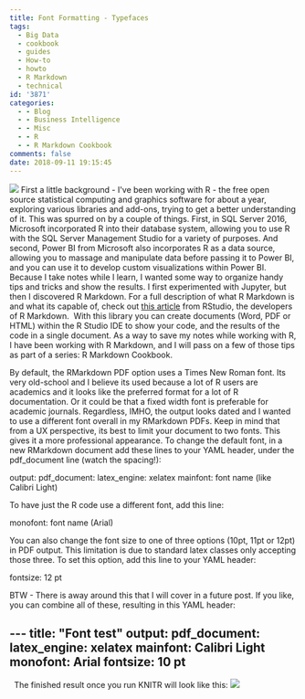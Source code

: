 ```yaml
---
title: Font Formatting - Typefaces
tags:
  - Big Data
  - cookbook
  - guides
  - How-to
  - howto
  - R Markdown
  - technical
id: '3871'
categories:
  - - Blog
  - - Business Intelligence
  - - Misc
  - - R
  - - R Markdown Cookbook
comments: false
date: 2018-09-11 19:15:45
---
```


[![](http://edpflager.com/wp-content/uploads/2018/09/rmarkdown-e1538176415459.png)](http://edpflager.com/wp-content/uploads/2018/09/rmarkdown-e1538176415459.png) First a little background - I've been working with R - the free open source statistical computing and graphics software for about a year, exploring various libraries and add-ons, trying to get a better understanding of it. This was spurred on by a couple of things. First, in SQL Server 2016, Microsoft incorporated R into their database system, allowing you to use R with the SQL Server Management Studio for a variety of purposes. And second, Power BI from Microsoft also incorporates R as a data source, allowing you to massage and manipulate data before passing it to Power BI, and you can use it to develop custom visualizations within Power BI. Because I take notes while I learn, I wanted some way to organize handy tips and tricks and show the results. I first experimented with Jupyter, but then I discovered R Markdown. For a full description of what R Markdown is and what its capable of, check out [this article](https://rmarkdown.rstudio.com/articles_intro.html) from RStudio, the developers of R Markdown.  With this library you can create documents (Word, PDF or HTML) within the R Studio IDE to show your code, and the results of the code in a single document. As a way to save my notes while working with R, I have been working with R Markdown, and I will pass on a few of those tips as part of a series: R Markdown Cookbook.
<!-- more -->
By default, the RMarkdown PDF option uses a Times New Roman font. Its very old-school and I believe its used because a lot of R users are academics and it looks like the preferred format for a lot of R documentation. Or it could be that a fixed width font is preferable for academic journals. Regardless, IMHO, the output looks dated and I wanted to use a different font overall in my RMarkdown PDFs. Keep in mind that from a UX perspective, its best to limit your document to two fonts. This gives it a more professional appearance. To change the default font, in a new RMarkdown document add these lines to your YAML header, under the pdf\_document line (watch the spacing!):

output:
   pdf\_document:
     latex\_engine: xelatex
mainfont: font name (like Calibri Light)

To have just the R code use a different font, add this line:

monofont: font name (Arial)

You can also change the font size to one of three options (10pt, 11pt or 12pt) in PDF output. This limitation is due to standard latex classes only accepting those three. To set this option, add this line to your YAML header:

fontsize: 12 pt

BTW - There is away around this that I will cover in a future post. If you like, you can combine all of these, resulting in this YAML header:

\---
title: "Font test"
output:
   pdf\_document:
      latex\_engine: xelatex
mainfont: Calibri Light
monofont: Arial
fontsize: 10 pt
---

  The finished result once you run KNITR will look like this: [![](http://edpflager.com/wp-content/uploads/2018/09/FontOutputSample-1024x510.png)](http://edpflager.com/wp-content/uploads/2018/09/FontOutputSample.png)